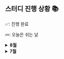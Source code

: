## 스터디 진행 상황 📚

✅: 진행 완료

💤: 오늘은 쉬는 날

<details>

<summary><strong>8월</strong></summary>

**8월 1일 ~ 8월 7일**

| 월  | 화  | 수  | 목  | 금  | 토  | 일  |
| :-: | :-: | :-: | :-: | :-: | :-: | :-: |
|     |     |     |     |     |     |     |

</details>

<details>

<summary><strong>7월</strong></summary>

**7월 25일 ~ 7월 31일**

| 월  | 화  | 수  | 목  | 금  | 토  | 일  |
| :-: | :-: | :-: | :-: | :-: | :-: | :-: |
| 💤  | ✅  | ✅  | ✅  |     |     |     |

</details>
